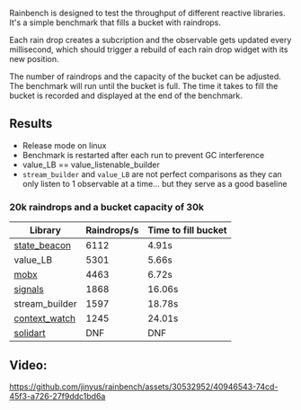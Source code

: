Rainbench is designed to test the throughput of different reactive libraries. It's a simple benchmark that fills a bucket with raindrops.

Each rain drop creates a subcription and the observable gets updated every millisecond, which should trigger a rebuild of each rain drop widget with its new position.

The number of raindrops and the capacity of the bucket can be adjusted. The benchmark will run until the bucket is full. The time it takes to fill the bucket is recorded and displayed at the end of the benchmark.

## Results

-   Release mode on linux
-   Benchmark is restarted after each run to prevent GC interference
-   value_LB == value_listenable_builder
-   `stream_builder` and `value_LB` are not perfect comparisons as they can only listen to 1 observable at a time... but they serve as a good baseline

### 20k raindrops and a bucket capacity of 30k

| Library                                                 | Raindrops/s | Time to fill bucket |
| ------------------------------------------------------- | ----------- | ------------------- |
| [state_beacon](https://pub.dev/packages/state_beacon)   | 6112        | 4.91s               |
| value_LB                                                | 5301        | 5.66s               |
| [mobx](https://pub.dev/packages/flutter_mobx)           | 4463        | 6.72s               |
| [signals](https://pub.dev/packages/signals)             | 1868        | 16.06s              |
| stream_builder                                          | 1597        | 18.78s              |
| [context_watch](https://pub.dev/packages/context_watch) | 1245        | 24.01s              |
| [solidart](https://pub.dev/packages/solidart)           | DNF         | DNF                 |

## Video:

https://github.com/jinyus/rainbench/assets/30532952/40946543-74cd-45f3-a726-27f9ddc1bd6a
